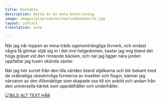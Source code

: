 ```yaml
---
title: Kontakta
description: Detta är en meta-beskrivning
image: images/playroom/michaelundbenedicte.jpg
layout: contact
translation: auto

---
```

När jag når toppen av mina träds ogenomträngliga lövverk, och endast några få glimtar stjäl sig in i det inre helgedomen, kastar jag mig bland det höga gräset vid den rinnande bäcken, och när jag ligger nära jorden uppfattar jag tusen okända växter.

När jag hör surret från den lilla världen bland stjälkarna och blir bekant med de oräkneliga obeskrivliga formerna av insekter och flugor, känner jag närvaron av den Allsmäktige som skapade oss till sin avbild och andan från den universella kärlek som upprätthåller och underhåller.

[![BILD ALT TEXT HÄR](http://img.youtube.com/vi/YOUTUBE_VIDEO_ID_HERE/0.jpg)](http://www.youtube.com/watch?v=YOUTUBE_VIDEO_ID_HERE)
